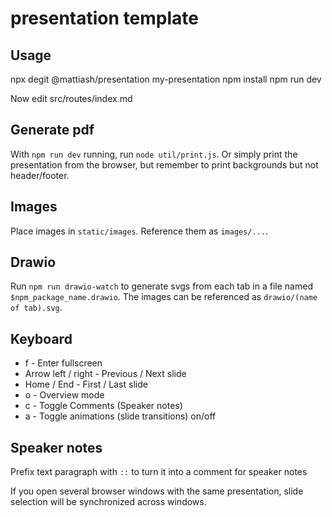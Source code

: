 # presentation template

## Usage

npx degit @mattiash/presentation my-presentation
npm install
npm run dev

Now edit src/routes/index.md

## Generate pdf

With `npm run dev` running, run `node util/print.js`.
Or simply print the presentation from the browser,
but remember to print backgrounds but not header/footer.

## Images

Place images in `static/images`. Reference them as `images/...`.

## Drawio

Run `npm run drawio-watch` to generate svgs from each tab in a file named `$npm_package_name.drawio`.
The images can be referenced as `drawio/(name of tab).svg`.

## Keyboard

- f - Enter fullscreen
- Arrow left / right - Previous / Next slide
- Home / End - First / Last slide
- o - Overview mode
- c - Toggle Comments (Speaker notes)
- a - Toggle animations (slide transitions) on/off

## Speaker notes

Prefix text paragraph with `::` to turn it into a comment for speaker notes

If you open several browser windows with the same presentation,
slide selection will be synchronized across windows.
